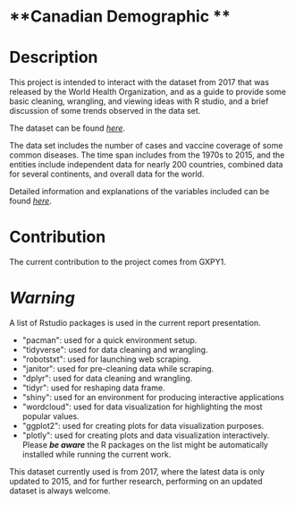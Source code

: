# **Canadian Demographic **

# Description

This project is intended to interact with the dataset from 2017 that was released by the World Health Organization, and as a guide to provide some basic cleaning, wrangling, and viewing ideas with R studio, and a brief discussion of some trends observed in the data set.

The dataset can be found [*here*](https://github.com/owid/owid-datasets/blob/master/datasets/Vaccine%20Coverage%20and%20Disease%20Burden%20-%20WHO%20(2017)/Vaccine%20Coverage%20and%20Disease%20Burden%20-%20WHO%20(2017).csv).

The data set includes the number of cases and vaccine coverage of some common diseases. The time span includes from the 1970s to 2015, and the entities include independent data for nearly 200 countries, combined data for several continents, and overall data for the world.

Detailed information and explanations of the variables included can be found [*here*](https://www.who.int/data/gho/data/themes/topics/indicator-groups/indicator-group-details/GHO/immunization-coverage-estimates).

# Contribution

The current contribution to the project comes from GXPY1.

# ***Warning*** 
A list of Rstudio packages is used in the current report presentation.
- "pacman": used for a quick environment setup.
- "tidyverse": used for data cleaning and wrangling.
- "robotstxt": used for launching web scraping.
- "janitor": used for pre-cleaning data while scraping.
- "dplyr": used for data cleaning and wrangling.
- "tidyr": used for reshaping data frame.
- "shiny": used for an environment for producing interactive applications
- "wordcloud": used for data visualization for highlighting the most popular values.
- "ggplot2": used for creating plots for data visualization purposes.
- "plotly": used for creating plots and data visualization interactively.
Please ***be aware*** the R packages on the list might be automatically installed while running the current work.

This dataset currently used is from 2017, where the latest data is only updated to 2015, and for further research, performing on an updated dataset is always welcome.
